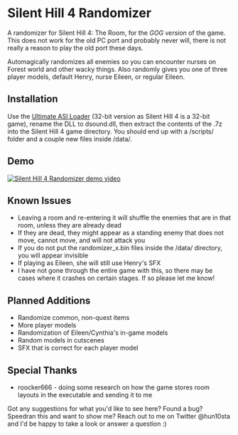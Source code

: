 # Silent Hill 4 Randomizer

A randomizer for Silent Hill 4: The Room, for the *GOG version* of the game. This does not work for the old PC port and probably never will, there is not really a reason to play the old port these days.

Automagically randomizes all enemies so you can encounter nurses on Forest world and other wacky things. Also randomly gives you one of three player models, default Henry, nurse Eileen, or regular Eileen.

## Installation
Use the [Ultimate ASI Loader](https://github.com/ThirteenAG/Ultimate-ASI-Loader/releases) (32-bit version as Silent Hill 4 is a 32-bit game), rename the DLL to dsound.dll, then extract the contents of the .7z into the Silent Hill 4 game directory. You should end up with a /scripts/ folder and a couple new files inside /data/.

## Demo
[![Silent Hill 4 Randomizer demo video](https://img.youtube.com/vi/yhN_v3E4eDw/0.jpg)](https://www.youtube.com/watch?v=yhN_v3E4eDw)

## Known Issues
- Leaving a room and re-entering it will shuffle the enemies that are in that room, unless they are already dead
- If they are dead, they might appear as a standing enemy that does not move, cannot move, and will not attack you
- If you do not put the randomizer_x.bin files inside the /data/ directory, you will appear invisible
- If playing as Eileen, she will still use Henry's SFX
- I have not gone through the entire game with this, so there may be cases where it crashes on certain stages. If so please let me know!

## Planned Additions
- Randomize common, non-quest items
- More player models
- Randomization of Eileen/Cynthia's in-game models
- Random models in cutscenes
- SFX that is correct for each player model

## Special Thanks
* roocker666 - doing some research on how the game stores room layouts in the executable and sending it to me

Got any suggestions for what you'd like to see here? Found a bug? Speedran this and want to show me? Reach out to me on Twitter @hun10sta and I'd be happy to take a look or answer a question :) 

